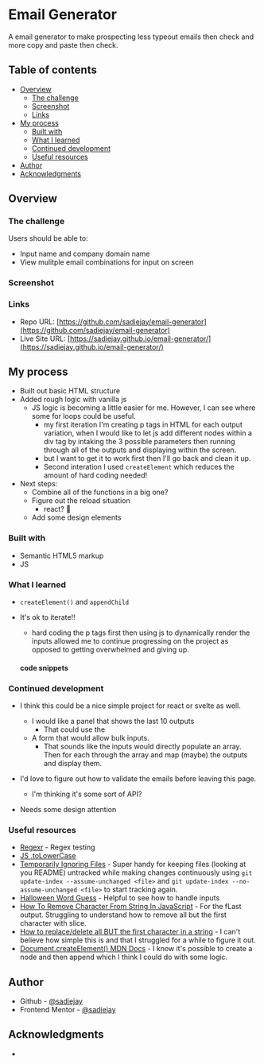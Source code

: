 # Email Generator

A email generator to make prospecting less typeout emails then check and more copy and paste then check.

## Table of contents

- [Overview](#overview)
  - [The challenge](#the-challenge)
  - [Screenshot](#screenshot)
  - [Links](#links)
- [My process](#my-process)
  - [Built with](#built-with)
  - [What I learned](#what-i-learned)
  - [Continued development](#continued-development)
  - [Useful resources](#useful-resources)
- [Author](#author)
- [Acknowledgments](#acknowledgments)


## Overview

### The challenge

Users should be able to:

- Input name and company domain name
- View mulitple email combinations for input on screen

### Screenshot


### Links

- Repo URL: [https://github.com/sadiejay/email-generator](https://github.com/sadiejay/email-generator)
- Live Site URL: [https://sadiejay.github.io/email-generator/](https://sadiejay.github.io/email-generator/)

## My process
- Built out basic HTML structure
- Added rough logic with vanilla js
  - JS logic is becoming a little easier for me. However, I can see where some for loops could be useful.
    - my first iteration I'm creating p tags in HTML for each output variation, when I would like to let js add different nodes within a div tag by intaking the 3 possible parameters then running through all of the outputs and displaying within the screen.
    - but I want to get it to work first then I'll go back and clean it up.
    - Second interation I used `createElement` which reduces the amount of hard coding needed!
- Next steps:
  - Combine all of the functions in a big one?
  - Figure out the reload situation
    - react? 👀
  - Add some design elements
### Built with

- Semantic HTML5 markup
- JS


### What I learned


- `createElement()` and `appendChild`
- It's ok to iterate!!
  - hard coding the p tags first then using js to dynamically render the inputs allowed me to continue progressing on the project as opposed to getting overwhelmed and giving up.

  #### code snippets


### Continued development

- I think this could be a nice simple project for react or svelte as well.
  - I would like a panel that shows the last 10 outputs
    - That could use the
  - A form that would allow bulk inputs.
    - That sounds like the inputs would directly populate an array. Then for each through the array and map (maybe) the outputs and display them.

- I'd love to figure out how to validate the emails before leaving this page.
  - I'm thinking it's some sort of API?

- Needs some design attention
### Useful resources

- [Regexr](https://regexr.com/) - Regex testing
- [JS .toLowerCase](https://www.w3schools.com/jsref/jsref_tolowercase.asp)
- [Temporarily Ignoring Files](https://gitready.com/intermediate/2009/02/18/temporarily-ignoring-files.html) - Super handy for keeping files (looking at you README) untracked while making changes continuously using `git update-index --assume-unchanged <file>` and `git update-index --no-assume-unchanged <file>` to start tracking again.
- [Halloween Word Guess](https://github.com/sadiejay/halloween-word-guess) - Helpful to see how to handle inputs
- [How To Remove Character From String In JavaScript](https://appdividend.com/2022/02/14/javascript-remove-character-from-string/) - For the fLast output. Struggling to understand how to remove all but the first character with slice.
- [How to replace/delete all BUT the first character in a string](https://stackoverflow.com/questions/34214644/how-to-replace-delete-all-but-the-first-character-in-a-string) - I can't believe how simple this is and that I struggled for a while to figure it out.
- [Document.createElement() MDN Docs](https://developer.mozilla.org/en-US/docs/Web/API/Document/createElement) - I know it's possible to create a node and then append which I think I could do with some logic.

## Author

- Github - [@sadiejay](https://github.com/sadiejay)
- Frontend Mentor - [@sadiejay](https://www.frontendmentor.io/profile/sadiejay)

## Acknowledgments

- 
